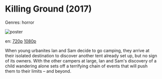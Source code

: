 # Killing Ground (2017)

Genres: horror

![poster](http://image.tmdb.org/t/p/w500/u7hkfmhQ1nohbXsZ7jIEZXqPI6n.jpg)

en:
  [720p](magnet:?xt=urn:btih:C521A61A566EB25A37D59CDB07334AECAD14CBA9&tr=udp://glotorrents.pw:6969/announce&tr=udp://tracker.opentrackr.org:1337/announce&tr=udp://torrent.gresille.org:80/announce&tr=udp://tracker.openbittorrent.com:80&tr=udp://tracker.coppersurfer.tk:6969&tr=udp://tracker.leechers-paradise.org:6969&tr=udp://p4p.arenabg.ch:1337&tr=udp://tracker.internetwarriors.net:1337)
  [1080p](magnet:?xt=urn:btih:B017826B0FE71C96227474640252864F2631F693&tr=udp://glotorrents.pw:6969/announce&tr=udp://tracker.opentrackr.org:1337/announce&tr=udp://torrent.gresille.org:80/announce&tr=udp://tracker.openbittorrent.com:80&tr=udp://tracker.coppersurfer.tk:6969&tr=udp://tracker.leechers-paradise.org:6969&tr=udp://p4p.arenabg.ch:1337&tr=udp://tracker.internetwarriors.net:1337)
  


When young urbanites Ian and Sam decide to go camping, they arrive at their isolated destination to discover another tent already set up, but no sign of its owners. With the other campers at large, Ian and Sam's discovery of a child wandering alone sets off a terrifying chain of events that will push them to their limits – and beyond.